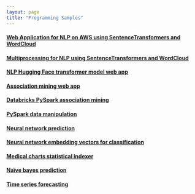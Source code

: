 ```yaml
---
layout: page
title: "Programming Samples"
---
```


#### [Web Application for NLP on AWS using SentenceTransformers and WordCloud](https://github.com/nsb700/mci-nlp-aws-webapp)
#### [Multiprocessing for NLP using SentenceTransformers and WordCloud](https://github.com/nsb700/mci-nlp-multiprocessing)
#### [NLP Hugging Face transformer model web app](https://github.com/nsb700/nlp-medical-charts)
#### [Association mining web app](https://github.com/nsb700/association-mining-webapp)
#### [Databricks PySpark association mining](https://github.com/nsb700/association-mining-databricks/blob/main/association_mining.ipynb)
#### [PySpark data manipulation](https://github.com/nsb700/pyspark-data-manipulation/blob/master/PySpark_Data_Wrangling.ipynb)
#### [Neural network prediction](https://github.com/nsb700/nn_predict_medical_journey/blob/master/Step_02_Neural_Network_(for_Prediction_of_Patient_New_Beta_Blocker_Use).ipynb)
#### [Neural network embedding vectors for classification](https://github.com/nsb700/nn_document_classifier/blob/master/Neural_Network_Embedding_to_Classify_Cancer_Documents.ipynb)
#### [Medical charts statistical indexer](https://github.com/nsb700/statistical-indexer-medical-charts)
#### [Naïve bayes prediction](https://github.com/nsb700/nb_predict_medical_journey/blob/master/Step_02_NaiveBayesClassifier_(for_Prediction_of_Patient_New_Beta_Blocker_Use).ipynb)
#### [Time series forecasting](https://github.com/nsb700/time-series-forecasting/blob/master/ARIMA-SARIMA-Time-series-forecasting.ipynb)
